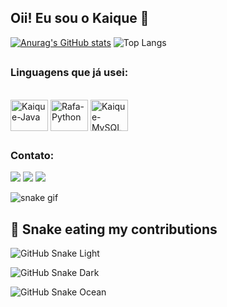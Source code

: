 ## Oii! Eu sou o Kaique 👋
[![Anurag's GitHub stats](https://github-readme-stats.vercel.app/api?username=Kaique-Sachelli&show_icons=true&theme=tokyonight)](https://github.com/anuraghazra/github-readme-stats)
![Top Langs](https://github-readme-stats.vercel.app/api/top-langs/?username=Kaique-Sachelli&layout=compact&theme=tokyonight)

##

### Linguagens que já usei:

<div style="display: inline_block"><br>       
  <img align="center" alt="Kaique-Java" height="50" width="60" src="https://cdn.jsdelivr.net/gh/devicons/devicon@latest/icons/java/java-original-wordmark.svg">   
  <img align="center" alt="Rafa-Python" height="50" width="60" src="https://cdn.jsdelivr.net/gh/devicons/devicon@latest/icons/python/python-original-wordmark.svg">
  <img align="center" alt="Kaique-MySQL" height="50" width="60" src="https://cdn.jsdelivr.net/gh/devicons/devicon@latest/icons/mysql/mysql-original-wordmark.svg">
</div>

##

### Contato:
<div> 
 <a href="https://instagram.com/kai._sff" target="_blank"><img src="https://img.shields.io/badge/-Instagram-%23E4405F?style=for-the-badge&logo=instagram&logoColor=white" target="_blank"></a>
 <a href="https://discord.gg/kai_sff" target="_blank"><img src="https://img.shields.io/badge/Discord-7289DA?style=for-the-badge&logo=discord&logoColor=white" target="_blank"></a> 
 <a href = "mailto:kaique.safefe@gmail.com"><img src="https://img.shields.io/badge/-Gmail-%23333?style=for-the-badge&logo=gmail&logoColor=white" target="_blank"></a>
</div>

![snake gif](https://github.com/Kaique-Sachelli/Kaique-Sachelli/blob/output/github-contribution-grid-snake.gif)

## 🐍 Snake eating my contributions

![GitHub Snake Light](https://raw.githubusercontent.com/Kaique-Sachelli/output/github-snake.svg)

![GitHub Snake Dark](https://raw.githubusercontent.com/Kaique-Sachelli/output/github-snake-dark.svg?palette=github-dark)

![GitHub Snake Ocean](https://raw.githubusercontent.com/Kaique-Sachelli/output/ocean.gif)

            





<!--
- 🔭 I’m currently working on ...
- 🌱 I’m currently learning ...
- 👯 I’m looking to collaborate on ...
- 🤔 I’m looking for help with ...
- 💬 Ask me about ...
- 📫 How to reach me: ...
- 😄 Pronouns: ...
- ⚡ Fun fact: ...
-->
